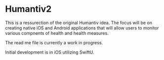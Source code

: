 # Humantiv2

This is a ressurection of the original Humantiv idea.  The focus will be on creating native iOS and Android applications that will allow users to monitor various compnents of health and health measures.

The read me file is currently a work in progress.

Initial development is in iOS utilizing SwiftU.

